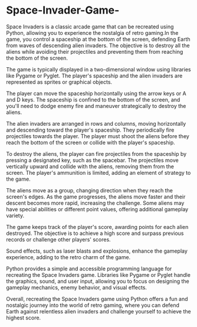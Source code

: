 # Space-Invader-Game-
Space Invaders is a classic arcade game that can be recreated using Python, allowing you to experience the nostalgia of retro gaming.In the game, you control a spaceship at the bottom of the screen, defending Earth from waves of descending alien invaders. The objective is to destroy all the aliens while avoiding their projectiles and preventing them from reaching the bottom of the screen.

The game is typically displayed in a two-dimensional window using libraries like Pygame or Pyglet. The player's spaceship and the alien invaders are represented as sprites or graphical objects.

The player can move the spaceship horizontally using the arrow keys or A and D keys. The spaceship is confined to the bottom of the screen, and you'll need to dodge enemy fire and maneuver strategically to destroy the aliens.

The alien invaders are arranged in rows and columns, moving horizontally and descending toward the player's spaceship. They periodically fire projectiles towards the player. The player must shoot the aliens before they reach the bottom of the screen or collide with the player's spaceship.

To destroy the aliens, the player can fire projectiles from the spaceship by pressing a designated key, such as the spacebar. The projectiles move vertically upward and collide with the aliens, removing them from the screen. The player's ammunition is limited, adding an element of strategy to the game.

The aliens move as a group, changing direction when they reach the screen's edges. As the game progresses, the aliens move faster and their descent becomes more rapid, increasing the challenge. Some aliens may have special abilities or different point values, offering additional gameplay variety.

The game keeps track of the player's score, awarding points for each alien destroyed. The objective is to achieve a high score and surpass previous records or challenge other players' scores.

Sound effects, such as laser blasts and explosions, enhance the gameplay experience, adding to the retro charm of the game.

Python provides a simple and accessible programming language for recreating the Space Invaders game. Libraries like Pygame or Pyglet handle the graphics, sound, and user input, allowing you to focus on designing the gameplay mechanics, enemy behavior, and visual effects.

Overall, recreating the Space Invaders game using Python offers a fun and nostalgic journey into the world of retro gaming, where you can defend Earth against relentless alien invaders and challenge yourself to achieve the highest score.
